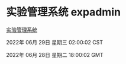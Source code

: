 # 实验管理系统 expadmin
[实验管理系统](http://219.139.196.158:56808/expadmin-782313d2-e1b1-4ea7-932e-3a55e6a1a4d0/)

2022年 06月 29日 星期三 02:00:02 CST

2022年 06月 28日 星期二 18:00:02 GMT
